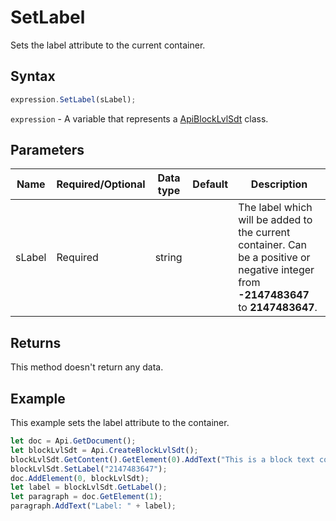 # SetLabel

Sets the label attribute to the current container.

## Syntax

```javascript
expression.SetLabel(sLabel);
```

`expression` - A variable that represents a [ApiBlockLvlSdt](../ApiBlockLvlSdt.md) class.

## Parameters

| **Name** | **Required/Optional** | **Data type** | **Default** | **Description** |
| ------------- | ------------- | ------------- | ------------- | ------------- |
| sLabel | Required | string |  | The label which will be added to the current container. Can be a positive or negative integer from **-2147483647** to **2147483647**. |

## Returns

This method doesn't return any data.

## Example

This example sets the label attribute to the container.

```javascript editor-docx
let doc = Api.GetDocument();
let blockLvlSdt = Api.CreateBlockLvlSdt();
blockLvlSdt.GetContent().GetElement(0).AddText("This is a block text content control with a label set to it.");
blockLvlSdt.SetLabel("2147483647");
doc.AddElement(0, blockLvlSdt);
let label = blockLvlSdt.GetLabel();
let paragraph = doc.GetElement(1);
paragraph.AddText("Label: " + label);
```
